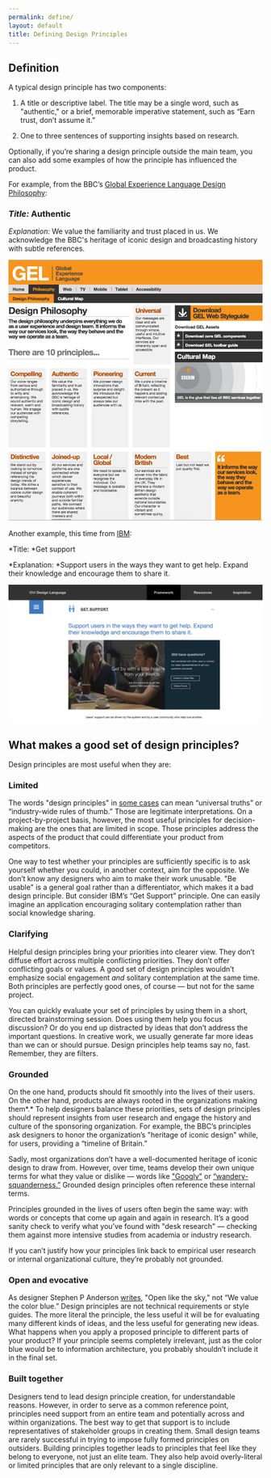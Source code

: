 ```yaml
---
permalink: define/
layout: default
title: Defining Design Principles
---
```

## Definition

A typical design principle has two components:

1. A title or descriptive label. The title may be a single word, such as "authentic," or a brief, memorable imperative statement, such as “Earn trust, don’t assume it.”

2. One to three sentences of supporting insights based on research.

Optionally, if you’re sharing a design principle outside the main team, you can also add some examples of how the principle has influenced the product.

For example, from the BBC’s [Global Experience Language Design Philosophy](http://www.bbc.co.uk/gel/philosophy/design-philosophy):

### *Title:* Authentic

*Explanation:* We value the familiarity and trust placed in us. We acknowledge the BBC's heritage of iconic design and broadcasting history with subtle references.

![Image of Gel Example](assets/img/gel-example.png)

Another example, this time from [IBM](http://www.ibm.com/design/language/framework/experience.shtml):

*Title: *Get support

*Explanation: *Support users in the ways they want to get help. Expand their knowledge and encourage them to share it.

![Exmaple of IBM site for Design Principles](assets/img/image_0.png)

## What makes a good set of design principles?

Design principles are most useful when they are:

### Limited

The words "design principles" in [some cases](http://www.jnd.org/books/design-of-everyday-things-revised.html) can mean “universal truths” or “industry-wide rules of thumb.” Those are legitimate interpretations. On a project-by-project basis, however, the most useful principles for decision-making are the ones that are limited in scope. Those principles address the aspects of the product that could differentiate your product from competitors.

One way to test whether your principles are sufficiently specific is to ask yourself whether you could, in another context, aim for the opposite. We don’t know any designers who aim to make their work unusable. "Be usable" is a general goal rather than a differentiator, which makes it a bad design principle. But consider IBM’s “Get Support” principle. One can easily imagine an application encouraging solitary contemplation rather than social knowledge sharing.

### Clarifying

Helpful design principles bring your priorities into clearer view. They don’t diffuse effort across multiple conflicting priorities. They don’t offer conflicting goals or values. A good set of design principles wouldn’t emphasize social engagement *and* solitary contemplation at the same time. Both principles are perfectly good ones, of course — but not for the same project.

You can quickly evaluate your set of principles by using them in a short, directed brainstorming session. Does using them help you focus discussion? Or do you end up distracted by ideas that don’t address the important questions. In creative work, we usually generate far more ideas than we can or should pursue. Design principles help teams say no, fast. Remember, they are filters.

### Grounded

On the one hand, products should fit smoothly into the lives of their users. On the other hand, products are always rooted in the organizations making them*.* To help designers balance these priorities, sets of design principles should represent insights from user research and engage the history and culture of the sponsoring organization. For example, the BBC’s principles ask designers to honor the organization’s "heritage of iconic design" while, for users, providing a “timeline of Britain.”

Sadly, most organizations don’t have a well-documented heritage of iconic design to draw from.  However, over time, teams develop their own unique terms for what they value or dislike — words like ["Googly"](http://meiert.com/en/blog/20130812/googliness/) or [“wandery-squanderness.”](https://hackdesign.org/lessons/20) Grounded design principles often reference these internal terms.

Principles grounded in the lives of users often begin the same way: with words or concepts that come up again and again in research. It’s a good sanity check to verify what you’ve found with "desk research" — checking them against more intensive studies from academia or industry research.

If you can’t justify how your principles link back to empirical user research or internal organizational culture, they’re probably not grounded.

### Open and evocative

As designer Stephen P Anderson [writes](http://www.slideshare.net/stephenpa/design-principles-to-build-by), "Open like the sky," not “We value the color blue.”  Design principles are not technical requirements or style guides. The more literal the principle, the less useful it will be for evaluating many different kinds of ideas, and the less useful for generating new ideas. What happens when you apply a proposed principle to different parts of your product? If your principle seems completely irrelevant, just as the color blue would be to information architecture, you probably shouldn’t include it in the final set.

### Built together

Designers tend to lead design principle creation, for understandable reasons. However, in order to serve as a common reference point, principles need support from an entire team and potentially across and within organizations. The best way to get that support is to include representatives of stakeholder groups in creating them. Small design teams are rarely successful in trying to impose fully formed principles on outsiders. Building principles together leads to principles that feel like they belong to everyone, not just an elite team. They also help avoid overly-literal or limited principles that are only relevant to a single discipline.
